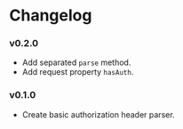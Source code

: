 # Changelog

### v0.2.0

* Add separated `parse` method.
* Add request property `hasAuth`.

### v0.1.0

* Create basic authorization header parser.
